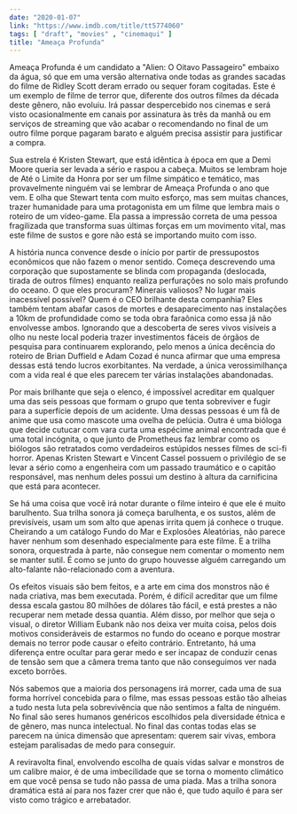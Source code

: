 ```yaml
---
date: "2020-01-07"
link: "https://www.imdb.com/title/tt5774060"
tags: [ "draft", "movies" , "cinemaqui" ]
title: "Ameaça Profunda"
---
```

Ameaça Profunda é um candidato a "Alien: O Oitavo Passageiro" embaixo da água, só que em uma versão alternativa onde todas as grandes sacadas do filme de Ridley Scott deram errado ou sequer foram cogitadas. Este é um exemplo de filme de terror que, diferente dos outros filmes da década deste gênero, não evoluiu. Irá passar despercebido nos cinemas e será visto ocasionalmente em canais por assinatura às três da manhã ou em serviços de streaming que vão acabar o recomendando no final de um outro filme porque pagaram barato e alguém precisa assistir para justificar a compra.

Sua estrela é Kristen Stewart, que está idêntica à época em que a Demi Moore queria ser levada a sério e raspou a cabeça. Muitos se lembram hoje de Até o Limite da Honra por ser um filme simpático e temático, mas provavelmente ninguém vai se lembrar de Ameaça Profunda o ano que vem. E olha que Stewart tenta com muito esforço, mas sem muitas chances, trazer humanidade para uma protagonista em um filme que lembra mais o roteiro de um vídeo-game. Ela passa a impressão correta de uma pessoa fragilizada que transforma suas últimas forças em um movimento vital, mas este filme de sustos e gore não está se importando muito com isso.

A história nunca convence desde o início por partir de pressupostos econômicos que não fazem o menor sentido. Começa descrevendo uma corporação que supostamente se blinda com propaganda (deslocada, tirada de outros filmes) enquanto realiza perfurações no solo mais profundo do oceano. O que eles procuram? Minerais valiosos? No lugar mais inacessível possível? Quem é o CEO brilhante desta companhia? Eles também tentam abafar casos de mortes e desaparecimento nas instalações a 10km de profundidade como se toda obra faraônica como essa já não envolvesse ambos. Ignorando que a descoberta de seres vivos visíveis a olho nu neste local poderia trazer investimentos fáceis de órgãos de pesquisa para continuarem explorando, pelo menos a única decência do roteiro de Brian Duffield e Adam Cozad é nunca afirmar que uma empresa dessas está tendo lucros exorbitantes. Na verdade, a única verossimilhança com a vida real é que eles parecem ter várias instalações abandonadas.

Por mais brilhante que seja o elenco, é impossível acreditar em qualquer uma das seis pessoas que formam o grupo que tenta sobreviver e fugir para a superfície depois de um acidente. Uma dessas pessoas é um fã de anime que usa como mascote uma ovelha de pelúcia. Outra é uma bióloga que decide cutucar com vara curta uma espécime animal encontrada que é uma total incógnita, o que junto de Prometheus faz lembrar como os biólogos são retratados como verdadeiros estúpidos nesses filmes de sci-fi horror. Apenas Kristen Stewart e Vincent Cassel possuem o privilégio de se levar a sério como a engenheira com um passado traumático e o capitão responsável, mas nenhum deles possui um destino à altura da carnificina que está para acontecer.

Se há uma coisa que você irá notar durante o filme inteiro é que ele é muito barulhento. Sua trilha sonora já começa barulhenta, e os sustos, além de previsíveis, usam um som alto que apenas irrita quem já conhece o truque. Cheirando a um catálogo Fundo do Mar e Explosões Aleatórias, não parece haver nenhum som desenhado especialmente para este filme. E a trilha sonora, orquestrada à parte, não consegue nem comentar o momento nem se manter sutil. É como se junto do grupo houvesse alguém carregando um alto-falante não-relacionado com a aventura.

Os efeitos visuais são bem feitos, e a arte em cima dos monstros não é nada criativa, mas bem executada. Porém, é difícil acreditar que um filme dessa escala gastou 80 milhões de dólares tão fácil, e está prestes a não recuperar nem metade dessa quantia. Além disso, por melhor que seja o visual, o diretor William Eubank não nos deixa ver muita coisa, pelos dois motivos consideráveis de estarmos no fundo do oceano e porque mostrar demais no terror pode causar o efeito contrário. Entretanto, há uma diferença entre ocultar para gerar medo e ser incapaz de conduzir cenas de tensão sem que a câmera trema tanto que não conseguimos ver nada exceto borrões.

Nós sabemos que a maioria dos personagens irá morrer, cada uma de sua forma horrível concebida para o filme, mas essas pessoas estão tão alheias a tudo nesta luta pela sobrevivência que não sentimos a falta de ninguém. No final são seres humanos genéricos escolhidos pela diversidade étnica e de gênero, mas nunca intelectual. No final das contas todas elas se parecem na única dimensão que apresentam: querem sair vivas, embora estejam paralisadas de medo para conseguir.

A reviravolta final, envolvendo escolha de quais vidas salvar e monstros de um calibre maior, é de uma imbecilidade que se torna o momento climático em que você pensa se tudo não passa de uma piada. Mas a trilha sonora dramática está aí para nos fazer crer que não é, que tudo aquilo é para ser visto como trágico e arrebatador.
